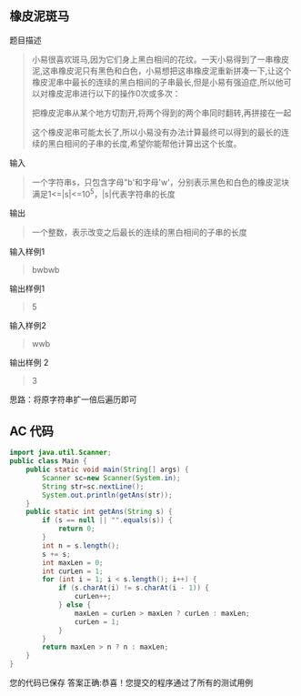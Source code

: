 ## 橡皮泥斑马

题目描述

> 小易很喜欢斑马,因为它们身上黑白相间的花纹。一天小易得到了一串橡皮泥,这串橡皮泥只有黑色和白色，小易想把这串橡皮泥重新拼凑一下,让这个橡皮泥串中最长的连续的黑白相间的子串最长,但是小易有强迫症,所以他可以对橡皮泥串进行以下的操作0次或多次：
>
> 把橡皮泥串从某个地方切割开,将两个得到的两个串同时翻转,再拼接在一起
>
> 这个橡皮泥串可能太长了,所以小易没有办法计算最终可以得到的最长的连续的黑白相间的子串的长度,希望你能帮他计算出这个长度。

输入

> 一个字符串s，只包含字母"b'和字母'w'，分别表示黑色和白色的橡皮泥块满足1<=|s|<=10<sup>5</sup>，|s|代表字符串的长度

输出

> 一个整数，表示改变之后最长的连续的黑白相间的子串的长度

输入样例1

>bwbwb

输出样例1

>5

输入样例2 

>wwb

输出样例 2

>3



思路：将原字符串扩一倍后遍历即可

## AC 代码

```java
import java.util.Scanner;
public class Main {
    public static void main(String[] args) {
        Scanner sc=new Scanner(System.in);
        String str=sc.nextLine();
        System.out.println(getAns(str));
    }
    public static int getAns(String s) {
        if (s == null || "".equals(s)) {
            return 0;
        }
        int n = s.length();
        s += s;
        int maxLen = 0;
        int curLen = 1;
        for (int i = 1; i < s.length(); i++) {
            if (s.charAt(i) != s.charAt(i - 1)) {
                curLen++;
            } else {
                maxLen = curLen > maxLen ? curLen : maxLen;
                curLen = 1;
            }
        }
        return maxLen > n ? n : maxLen;
    }
}
```

您的代码已保存
答案正确:恭喜！您提交的程序通过了所有的测试用例